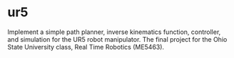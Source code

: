 # ur5
Implement a simple path planner, inverse kinematics function, controller, and simulation for the UR5 robot manipulator.
The final project for the Ohio State University class, Real Time Robotics (ME5463).
